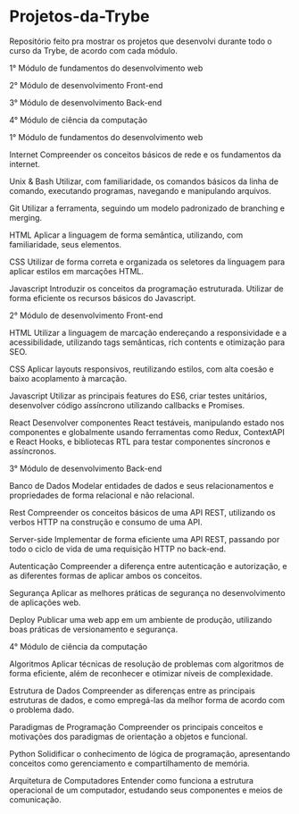 # Projetos-da-Trybe

Repositório feito pra mostrar os projetos que desenvolvi durante todo o curso da Trybe, de acordo com cada módulo.

1° Módulo de fundamentos do desenvolvimento web

2° Módulo de desenvolvimento Front-end

3° Módulo de desenvolvimento Back-end

4° Módulo de ciência da computação

1° Módulo de fundamentos do desenvolvimento web

 Internet
Compreender os conceitos básicos de rede
e os fundamentos da internet.

 Unix & Bash
Utilizar, com familiaridade, os comandos básicos da linha de comando,
executando programas, navegando e manipulando arquivos.

 Git
Utilizar a ferramenta, seguindo um modelo padronizado
de branching e merging.

 HTML
Aplicar a linguagem de forma semântica, utilizando, com familiaridade,
seus elementos.

 CSS
Utilizar de forma correta e organizada os seletores da linguagem
para aplicar estilos em marcações HTML.

 Javascript
Introduzir os conceitos da programação estruturada.
Utilizar de forma eficiente os recursos básicos do Javascript.

2° Módulo de desenvolvimento Front-end

HTML
Utilizar a linguagem de marcação endereçando a responsividade
e a acessibilidade, utilizando tags semânticas, rich contents
e otimização para SEO.

 CSS
Aplicar layouts responsivos, reutilizando estilos,
com alta coesão e baixo acoplamento à marcação.

 Javascript
Utilizar as principais features do ES6, criar testes unitários,
desenvolver código assíncrono utilizando callbacks e Promises.

 React
Desenvolver componentes React testáveis, manipulando estado
nos componentes e globalmente usando ferramentas como Redux,
ContextAPI e React Hooks, e bibliotecas RTL para testar componentes
síncronos e assíncronos.

3° Módulo de desenvolvimento Back-end

Banco de Dados
Modelar entidades de dados e seus relacionamentos
e propriedades de forma relacional e não relacional.

 Rest
Compreender os conceitos básicos de uma API REST,
utilizando os verbos HTTP na construção e consumo de uma API.

 Server-side
Implementar de forma eficiente uma API REST, passando por todo
o ciclo de vida de uma requisição HTTP no back-end.

 Autenticação
Compreender a diferença entre autenticação e autorização,
e as diferentes formas de aplicar ambos os conceitos.

 Segurança
Aplicar as melhores práticas de segurança
no desenvolvimento de aplicações web.

 Deploy
Publicar uma web app em um ambiente de produção,
utilizando boas práticas de versionamento e segurança.

4° Módulo de ciência da computação

Algoritmos
Aplicar técnicas de resolução de problemas com algoritmos de forma
eficiente, além de reconhecer e otimizar níveis de complexidade.

 Estrutura de Dados
Compreender as diferenças entre as principais estruturas de dados,
e como empregá-las da melhor forma de acordo com o problema dado.

 Paradigmas de Programação
Compreender os principais conceitos e motivações dos paradigmas
de orientação a objetos e funcional.

 Python
Solidificar o conhecimento de lógica de programação, apresentando
conceitos como gerenciamento e compartilhamento de memória.

 Arquitetura de Computadores
Entender como funciona a estrutura operacional de um computador,
estudando seus componentes e meios de comunicação.
